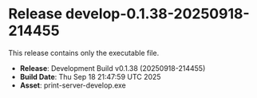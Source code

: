 # Release develop-0.1.38-20250918-214455

This release contains only the executable file.

- **Release**: Development Build v0.1.38 (20250918-214455)
- **Build Date**: Thu Sep 18 21:47:59 UTC 2025
- **Asset**: print-server-develop.exe
